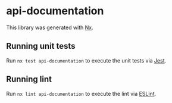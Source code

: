 # api-documentation

This library was generated with [Nx](https://nx.dev).

## Running unit tests

Run `nx test api-documentation` to execute the unit tests via [Jest](https://jestjs.io).

## Running lint

Run `nx lint api-documentation` to execute the lint via [ESLint](https://eslint.org/).
